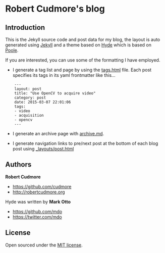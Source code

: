 # Robert Cudmore's blog 

## Introduction

This is the Jekyll source code and post data for my blog, the layout is auto generated using [Jekyll](http://jekyllrb.com) and a theme based on [Hyde](http://hyde.getpoole.com) which is based on [Poole](http://getpoole.com).

If you are interested, you can use some of the formatting I have employed.

- I generate a tag list and page by using the [tags.html](https://github.com/cudmore/cudmore.github.io/blob/master/tags.html) file. Each post specifies its tags in its yaml frontmatter like this...

~~~
	---
	layout: post
	title: "Use OpenCV to acquire video"
	category: post
	date: 2015-03-07 22:01:06
	tags:
	- video  
	- acquisition  
	- opencv  
	---  
~~~

- I generate an archive page with [archive.md](https://github.com/cudmore/cudmore.github.io/blob/master/archive.md).

- I generate navigation links to pre/next post at the bottom of each blog post using [_layouts/post.html](https://github.com/cudmore/cudmore.github.io/blob/master/_layouts/post.html)


## Authors

**Robert Cudmore**  
- <https://github.com/cudmore>  
- <http://robertcudmore.org>

Hyde was written by **Mark Otto**  
- <https://github.com/mdo>  
- <https://twitter.com/mdo>

## License

Open sourced under the [MIT license](LICENSE.md).
